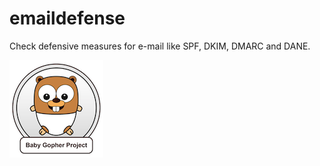 # emaildefense
Check defensive measures for e-mail like SPF, DKIM, DMARC and DANE.

[![baby-gopher](https://raw.githubusercontent.com/drnic/babygopher-site/gh-pages/images/babygopher-badge.png)](http://www.babygopher.org)
